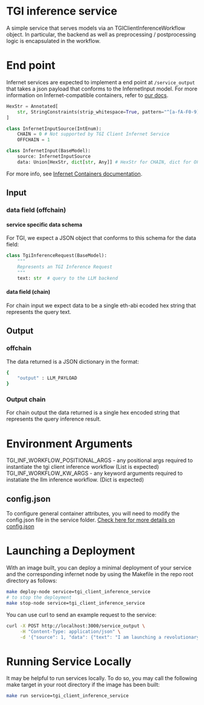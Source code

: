 # TGI inference service
A simple service that serves models via an TGIClientInferenceWorkflow object. In particular, the backend as well as preprocessing / postprocessing logic is encapsulated in the workflow.

# End point

Infernet services are expected to implement a end point at `/service_output` that takes a json payload that conforms to the InfernetInput model. For more information on Infernet-compatible containers, refer to [our docs](https://docs.ritual.net/infernet/node/containers).

```python
HexStr = Annotated[
    str, StringConstraints(strip_whitespace=True, pattern="^[a-fA-F0-9]+$")
]

class InfernetInputSource(IntEnum):
    CHAIN = 0 # Not supported by TGI Client Infernet Service
    OFFCHAIN = 1

class InfernetInput(BaseModel):
    source: InfernetInputSource
    data: Union[HexStr, dict[str, Any]] # HexStr for CHAIN, dict for OFFCHAIN
```
For more info, see [Infernet Containers documentation](https://docs.ritual.net/infernet/node/containers#input-format).

## Input
### data field (offchain)

#### service specific data schema
For TGI, we expect a JSON object that conforms to this schema for the data field:

```python
class TgiInferenceRequest(BaseModel):
    """
    Represents an TGI Inference Request
    """
    text: str  # query to the LLM backend
```
#### data field (chain)
For chain input we expect data to be a single eth-abi ecoded hex string
that represents the query text.

## Output
### offchain
The data returned
is a JSON dictionary in the format:

```bash
{
    "output" : LLM_PAYLOAD
}
```
### Output chain
For chain output the data returned is a single hex encoded string that
represents the query inference result.

# Environment Arguments

TGI_INF_WORKFLOW_POSITIONAL_ARGS - any positional args required to instantiate the tgi client inference workflow (List is expected)
TGI_INF_WORKFLOW_KW_ARGS - any keyword arguments required to instatiate the llm inference workflow. (Dict is expected)

## config.json

To configure general container attributes, you will need to modify the config.json file in the service folder.
[Check here for more details on config.json](https://docs.ritual.net/infernet/node/configuration)

# Launching a Deployment

With an image built, you can deploy a minimal deployment of your service and the corresponding infernet node by
using the Makefile in the repo root directory as follows:


```bash
make deploy-node service=tgi_client_inference_service
# to stop the deployment
make stop-node service=tgi_client_inference_service
```

You can use curl to send an example request to the service:

```bash
curl -X POST http://localhost:3000/service_output \
     -H "Content-Type: application/json" \
     -d '{"source": 1, "data": {"text": "I am launching a revolutionary product today, buy my shares before they are gone!"}}'
```

# Running Service Locally
It may be helpful to run services locally. To do so, you may call the following make target in your root directory if the image has been built:

```bash
make run service=tgi_client_inference_service
```
